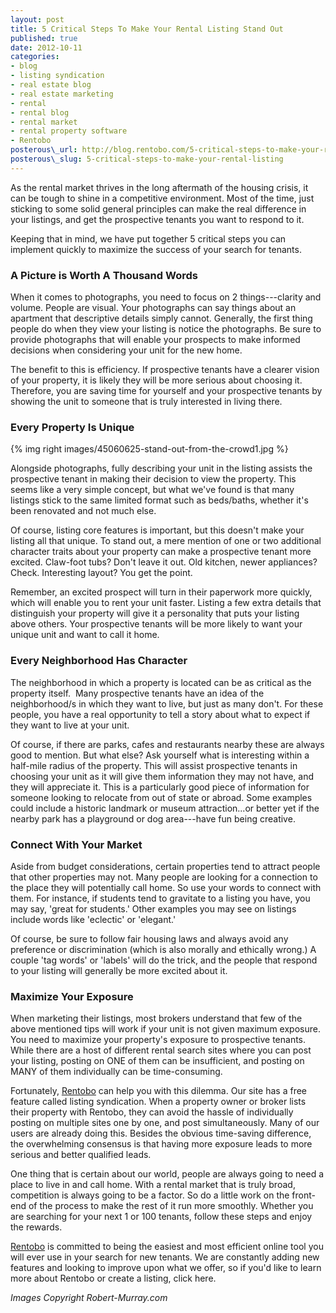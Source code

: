 ```yaml
---
layout: post
title: 5 Critical Steps To Make Your Rental Listing Stand Out
published: true
date: 2012-10-11
categories:
- blog
- listing syndication
- real estate blog
- real estate marketing
- rental
- rental blog
- rental market
- rental property software
- Rentobo
posterous\_url: http://blog.rentobo.com/5-critical-steps-to-make-your-rental-listing
posterous\_slug: 5-critical-steps-to-make-your-rental-listing
---
```


As the rental market thrives in the long aftermath of the housing crisis, it can
be tough to shine in a competitive environment. Most of the time, just sticking
to some solid general principles can make the real difference in your listings,
and get the prospective tenants you want to respond to it.

Keeping that in mind, we have put together 5 critical steps you can implement
quickly to maximize the success of your search for tenants.

### A Picture is Worth A Thousand Words

When it comes to photographs, you need to focus on 2 things---clarity and
volume. People are visual. Your photographs can say things about an apartment
that descriptive details simply cannot. Generally, the first thing people do
when they view your listing is notice the photographs. Be sure to provide
photographs that will enable your prospects to make informed decisions when
considering your unit for the new home. 

The benefit to this is efficiency. If prospective tenants have a clearer vision
of your property, it is likely they will be more serious about choosing it.
Therefore, you are saving time for yourself and your prospective tenants by
showing the unit to someone that is truly interested in living there.

### Every Property Is Unique

{% img right images/45060625-stand-out-from-the-crowd1.jpg %}

Alongside photographs, fully describing your unit in the listing assists the
prospective tenant in making their decision to view the property. This seems
like a very simple concept, but what we've found is that many listings stick to
the same limited format such as beds/baths, whether it's been renovated and not
much else. 

Of course, listing core features is important, but this doesn't make your
listing all that unique. To stand out, a mere mention of one or two additional
character traits about your property can make a prospective tenant more excited.
Claw-foot tubs? Don't leave it out. Old kitchen, newer appliances? Check.
Interesting layout? You get the point.

Remember, an excited prospect will turn in their paperwork more quickly, which
will enable you to rent your unit faster. Listing a few extra details that
distinguish your property will give it a personality that puts your listing
above others. Your prospective tenants will be more likely to want your unique
unit and want to call it home.
<!--more-->
### Every Neighborhood Has Character

The neighborhood in which a property is located can be as critical as the
property itself.  Many prospective tenants have an idea of the neighborhood/s in
which they want to live, but just as many don't. For these people, you have a
real opportunity to tell a story about what to expect if they want to live at
your unit.

Of course, if there are parks, cafes and restaurants nearby these are always
good to mention. But what else? Ask yourself what is interesting within a
half-mile radius of the property. This will assist prospective tenants in
choosing your unit as it will give them information they may not have, and they
will appreciate it. This is a particularly good piece of information for someone
looking to relocate from out of state or abroad. Some examples could include a
historic landmark or museum attraction...or better yet if the nearby park has a
playground or dog area---have fun being creative.

### Connect With Your Market

Aside from budget considerations, certain properties tend to attract people that
other properties may not. Many people are looking for a connection to the place
they will potentially call home. So use your words to connect with them. For
instance, if students tend to gravitate to a listing you have, you may say,
'great for students.' Other examples you may see on listings include words like
'eclectic' or 'elegant.' 

Of course, be sure to follow fair housing laws and always avoid any preference
or discrimination (which is also morally and ethically wrong.) A couple 'tag
words' or 'labels' will do the trick, and the people that respond to your
listing will generally be more excited about it.

### Maximize Your Exposure 

When marketing their listings, most brokers understand that few of the above
mentioned tips will work if your unit is not given maximum exposure. You need to
maximize your property's exposure to prospective tenants. While there are a host
of different rental search sites where you can post your listing, posting on ONE
of them can be insufficient, and posting on MANY of them individually can be
time-consuming.

Fortunately, [Rentobo][] can help you with this dilemma. Our site has a free
feature called listing syndication. When a property owner or broker lists their
property with Rentobo, they can avoid the hassle of individually posting on
multiple sites one by one, and post simultaneously. Many of our users are
already doing this. Besides the obvious time-saving difference, the overwhelming
consensus is that having more exposure leads to more serious and better
qualified leads. 

One thing that is certain about our world, people are always going to need a
place to live in and call home. With a rental market that is truly broad,
competition is always going to be a factor. So do a little work on the front-end
of the process to make the rest of it run more smoothly. Whether you are
searching for your next 1 or 100 tenants, follow these steps and enjoy the
rewards.

[Rentobo][] is committed to being the easiest and most efficient online tool you
will ever use in your search for new tenants. We are constantly adding new
features and looking to improve upon what we offer, so if you'd like to learn
more about Rentobo or create a listing, click here.

*Images Copyright Robert-Murray.com*

  [Rentobo]: http://www.rentobo.com "Rentobo | Rental Property Software"
